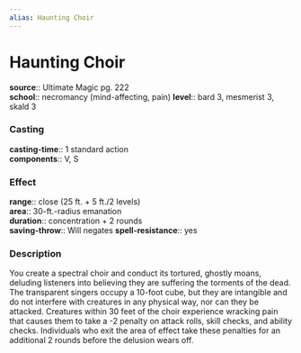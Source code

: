 ```yaml
---
alias: Haunting Choir
---
```


# Haunting Choir 

**source**:: Ultimate Magic pg. 222  
**school**:: necromancy (mind-affecting, pain)
**level**:: bard 3, mesmerist 3, skald 3

### Casting 

**casting-time**:: 1 standard action  
**components**:: V, S

### Effect 

**range**:: close (25 ft. + 5 ft./2 levels)  
**area**:: 30-ft.-radius emanation  
**duration**:: concentration + 2 rounds  
**saving-throw**:: Will negates
**spell-resistance**:: yes

### Description 

You create a spectral choir and conduct its tortured, ghostly moans, deluding listeners into believing they are suffering the torments of the dead. The transparent singers occupy a 10-foot cube, but they are intangible and do not interfere with creatures in any physical way, nor can they be attacked. Creatures within 30 feet of the choir experience wracking pain that causes them to take a -2 penalty on attack rolls, skill checks, and ability checks. Individuals who exit the area of effect take these penalties for an additional 2 rounds before the delusion wears off.
